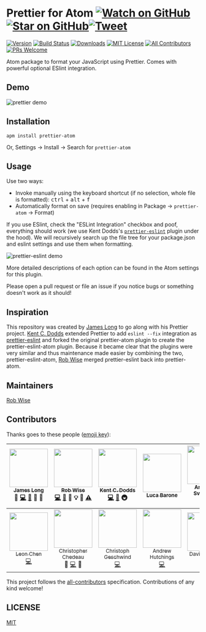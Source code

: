 # Prettier for Atom [![Watch on GitHub][github-watch-badge]][github-watch][![Star on GitHub][github-star-badge]][github-star][![Tweet][twitter-badge]][twitter]

<!-- [![Code Coverage][coverage-badge]][coverage] TODO: Add coverage! -->
<!-- [![Dependencies][dependencyci-badge]][dependencyci] TODO: Add dependency CI! -->
<!-- [![Code of Conduct][coc-badge]][coc] -->

[![Version][version-badge]][package]
[![Build Status][build-badge]][build]
[![Downloads][downloads-badge]][package]
[![MIT License][license-badge]][LICENSE]
[![All Contributors][all-contributors-badge]](#contributors)
[![PRs Welcome][prs-badge]][prs]

Atom package to format your JavaScript using Prettier. Comes with powerful optional ESlint integration.

## Demo
![prettier demo][prettier-demo]

## Installation

```
apm install prettier-atom
```

Or, Settings → Install → Search for `prettier-atom`

## Usage

Use two ways:

- Invoke manually using the keyboard shortcut (if no selection, whole file is formatted): <kbd>ctrl</kbd> + <kbd>alt</kbd> + <kbd>f</kbd>
- Automatically format on save (requires enabling in Package → `prettier-atom` → Format)

If you use ESlint, check the "ESLint Integration" checkbox and poof, everything should work (we use Kent Dodds's [`prettier-eslint`][prettier-eslint] plugin under the hood). We will recursively search up the file tree for your package.json and eslint settings and use them when formatting.

![prettier-eslint demo][prettier-eslint-demo]

More detailed descriptions of each option can be found in the Atom settings for this plugin.

Please open a pull request or file an issue if you notice bugs or something doesn't work as it should!

## Inspiration

This repository was created by [James Long][james-long] to go along with his Prettier project. [Kent C. Dodds][kentcdodds] extended Prettier to add `eslint --fix` integration as [prettier-eslint][prettier-eslint] and forked the original prettier-atom plugin to create the prettier-eslint-atom plugin. Because it became clear that the plugins were very similar and thus maintenance made easier by combining the two, prettier-eslint-atom, [Rob Wise][robwise] merged prettier-eslint back into prettier-atom.

## Maintainers
[Rob Wise][robwise]

## Contributors

Thanks goes to these people ([emoji key][emojis]):

<!-- ALL-CONTRIBUTORS-LIST:START - Do not remove or modify this section -->
| [<img src="https://avatars.githubusercontent.com/u/17031?v=3" width="100px;"/><br /><sub>James Long</sub>](http://jlongster.com)<br />💬 [💻](https://github.com/prettier/prettier-atom/commits?author=jlongster) [📖](https://github.com/prettier/prettier-atom/commits?author=jlongster) 🔌 👀 | [<img src="https://avatars.githubusercontent.com/u/6173488?v=3" width="100px;"/><br /><sub>Rob Wise</sub>](https://robwise.github.io)<br />[💻](https://github.com/prettier/prettier-atom/commits?author=robwise) [📖](https://github.com/prettier/prettier-atom/commits?author=robwise) 💬 💡 👀 [⚠️](https://github.com/prettier/prettier-atom/commits?author=robwise) | [<img src="https://avatars.githubusercontent.com/u/1500684?v=3" width="100px;"/><br /><sub>Kent C. Dodds</sub>](https://kentcdodds.com)<br />[💻](https://github.com/prettier/prettier-atom/commits?author=kentcdodds) [📖](https://github.com/prettier/prettier-atom/commits?author=kentcdodds) 🚇 | [<img src="https://avatars.githubusercontent.com/u/1144075?v=3" width="100px;"/><br /><sub>Luca Barone</sub>](https://github.com/cloud-walker)<br /> | [<img src="https://avatars.githubusercontent.com/u/4514159?v=3" width="100px;"/><br /><sub>Arnar Þór Sveinsson</sub>](https://github.com/arnarthor)<br />[💻](https://github.com/prettier/prettier-atom/commits?author=arnarthor) | [<img src="https://avatars.githubusercontent.com/u/131916?v=3" width="100px;"/><br /><sub>Adam Miskiewicz</sub>](http://www.adammiskiewicz.com/)<br />[💻](https://github.com/prettier/prettier-atom/commits?author=skevy) | [<img src="https://avatars.githubusercontent.com/u/2685242?v=3" width="100px;"/><br /><sub>Ori Livni</sub>](http://www.orilivni.com)<br />[💻](https://github.com/prettier/prettier-atom/commits?author=oriSomething) |
| :---: | :---: | :---: | :---: | :---: | :---: | :---: |
| [<img src="https://avatars.githubusercontent.com/u/6182852?v=3" width="100px;"/><br /><sub>Leon Chen</sub>](https://transcranial.github.io)<br />[💻](https://github.com/prettier/prettier-atom/commits?author=transcranial) | [<img src="https://avatars.githubusercontent.com/u/197597?v=3" width="100px;"/><br /><sub>Christopher Chedeau</sub>](http://blog.vjeux.com/)<br />💬 [💻](https://github.com/prettier/prettier-atom/commits?author=vjeux) 🔌 | [<img src="https://avatars.githubusercontent.com/u/646693?v=3" width="100px;"/><br /><sub>Christoph Geschwind</sub>](http://christoph-geschwind.de)<br />[💻](https://github.com/prettier/prettier-atom/commits?author=1st8) | [<img src="https://avatars.githubusercontent.com/u/35026?v=3" width="100px;"/><br /><sub>Andrew Hutchings</sub>](https://andrewhutchings.com)<br />[💻](https://github.com/prettier/prettier-atom/commits?author=ahutchings) | [<img src="https://avatars.githubusercontent.com/u/875591?v=3" width="100px;"/><br /><sub>David Schnurr</sub>](http://davidschnurr.com)<br />[💻](https://github.com/prettier/prettier-atom/commits?author=schnerd) | [<img src="https://avatars.githubusercontent.com/u/484801?v=3" width="100px;"/><br /><sub>Ryan Cole</sub>](http://rycole.com/)<br />[💻](https://github.com/prettier/prettier-atom/commits?author=ryancole) |
<!-- ALL-CONTRIBUTORS-LIST:END -->

This project follows the [all-contributors][all-contributors] specification. Contributions of any kind welcome!

## LICENSE

[MIT](./LICENSE.md)

[npm]: https://www.npmjs.com/
[node]: https://nodejs.org
[build-badge]: https://img.shields.io/travis/prettier/prettier-atom.svg?style=flat-square
[build]: https://travis-ci.org/prettier/prettier-atom
[coverage-badge]: https://img.shields.io/codecov/c/github/prettier/prettier-atom.svg?style=flat-square
[coverage]: https://codecov.io/github/prettier/prettier-atom
[dependencyci-badge]: https://dependencyci.com/github/prettier/prettier-atom/badge?style=flat-square
[dependencyci]: https://dependencyci.com/github/prettier/prettier-atom
[version-badge]: https://img.shields.io/apm/v/prettier-atom.svg?style=flat-square
[package]: https://atom.io/packages/prettier-atom
[downloads-badge]: https://img.shields.io/apm/dm/prettier-atom.svg?style=flat-square
[license-badge]: https://img.shields.io/apm/l/prettier-atom.svg?style=flat-square
[license]: https://github.com/prettier/prettier-atom/blob/master/LICENSE
[prs-badge]: https://img.shields.io/badge/PRs-welcome-brightgreen.svg?style=flat-square
[prs]: http://makeapullrequest.com
[coc-badge]: https://img.shields.io/badge/code%20of-conduct-ff69b4.svg?style=flat-square
[coc]: https://github.com/prettier/prettier-atom/blob/master/other/CODE_OF_CONDUCT.md
[roadmap-badge]: https://img.shields.io/badge/%F0%9F%93%94-roadmap-CD9523.svg?style=flat-square
[roadmap]: https://github.com/prettier/prettier-atom/blob/master/other/ROADMAP.md
[github-watch-badge]: https://img.shields.io/github/watchers/prettier/prettier-atom.svg?style=social
[github-watch]: https://github.com/prettier/prettier-atom/watchers
[github-star-badge]: https://img.shields.io/github/stars/prettier/prettier-atom.svg?style=social
[github-star]: https://github.com/prettier/prettier-atom/stargazers
[twitter]: https://twitter.com/intent/tweet?text=Check%20out%20prettier-atom!%20https://github.com/prettier/prettier-atom%20%F0%9F%91%8D
[twitter-badge]: https://img.shields.io/twitter/url/https/github.com/prettier/prettier-atom.svg?style=social
[emojis]: https://github.com/kentcdodds/all-contributors#emoji-key
[all-contributors]: https://github.com/kentcdodds/all-contributors
[all-contributors-badge]: https://img.shields.io/badge/all_contributors-13-orange.svg?style=flat-square
[prettier]: https://github.com/prettier/prettier
[prettier-eslint]: https://github.com/prettier/prettier-atom
[kentcdodds]: https://github.com/kentcdodds
[james-long]: https://github.com/jlongster
[robwise]: https://github.com/robwise
[prettier-demo]: https://github.com/prettier/prettier-atom/raw/master/prettier-demo.gif
[prettier-eslint-demo]: https://github.com/prettier/prettier-atom/raw/master/prettier-eslint-demo.gif
